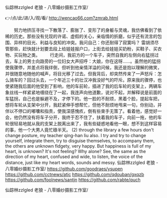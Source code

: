 
仙踪林zzlgled 老狼 - 八零婚纱摄影工作室/




👉/点/此/进/入/观/看/ http://wencao66.com?zmrab.html




　　努力地挤压寻找一下散落了、膨胀了、变形了的身躯与灵魂，我仿佛看到了依稀的历史。那些没有兑现的许诺、虚假的关心，亲临情的折磨，似乎还有流言的包围、异样的目光、利益与良知的冲突。我问自己：你还耐得了寂寞吗？
雷胡须尽管那些，赶快就计划要去段上给娃娃报户口，上街去给娃娃买奶粉，买鞋子、买衣物、买玩物之类。
　　行走间，我前方的一个车子，突然自我的左侧向右猛拐过去，车上的男士向路旁的一位妇女大声招呼：大娘，你在这呀……。虽然他的猛拐使我骤停，并差点将我绊倒，但听到他亲情洋溢的问候，我还是抱以理解的微笑，并很随意地随他的喊声，将目光移了过去。但我背后，却突然传来了一声怒斥：怎么骑车的？回过头去，一个年近三十的壮汉冲我没好气的吓斥。原来我的骤停，也使紧随我后面的他受到了影响，他的车前轮，插进了我的后车轮的支架上，两辆车象丝线一样紧紧地缠绕在了一起，我连声向他道歉，说对不起，并解释说是前面的车猛拐，自己也是躲避不及，才停下的。他一脸的不耐烦，黑着个脸，提起车把，想将车轮从支架中分开，我赶紧伸手想帮忙，但他不耐烦地甩来一句，你别动，并伴以不停口的嘟囔和指责，使我深感愧疚，倒有些束手无策了。看着他，感觉好一会，他仍然没有将车子分开，我终于忍不住了，扶着我的车子，向前一拖，他的车轮很轻易地就从我的支架上脱离出来了，我有些疑惑地看他一眼，想不到这样容易的事，他一个大男人竟忙碌半天。
(2) through the library a few hours don't change posture, my teacher qing-han liu also.
I try and try to change yourself, integrate them, try to disguise themselves, to accompany them, the others are unknown fidgety, very happy.
But happiness is full of my heart, is unknown?
It's not feeling?
Why alone?
See, the same as the direction of my heart, confused and wide, to listen, the voice of the distance, just like my heart words, sounds and messy.
仙踪林zzlgled 老狼 - 八零婚纱摄影工作室/ https://github.com/goodraes/ysupen
https://github.com/cctnews/atic
https://github.com/qdouban/gxqzb
https://github.com/foolnews/santjn
https://github.com/rabte/quch





仙踪林zzlgled 老狼 - 八零婚纱摄影工作室/

